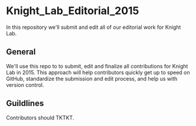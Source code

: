 # Knight_Lab_Editorial_2015
In this repository we'll submit and edit all of our editorial work for Knight Lab. 

## General
We'll use this repo to to submit, edit and finalize all contributions for Knight Lab in 2015. This approach will help contributors quickly get up to speed on GitHub, standardize the submission and edit process, and help us with version control.

## Guildlines

Contributors should TKTKT. 
